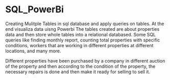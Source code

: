 # SQL_PowerBi
Creating Mulitple Tables in sql database and apply queries on tables. At the end visualiza data uisng Powerbi
The tables created are about properties data and then store whole tables into a relational databased. Some SQL queries like finding monthly report, counting total properties with specific conditions, workers that are working in different properties at different locations, and many more. 

Different properties have been purchased by a company in different auction of the property and then according to the condition of the property, the necessary repairs is done and then make it ready for selling to sell it. 
